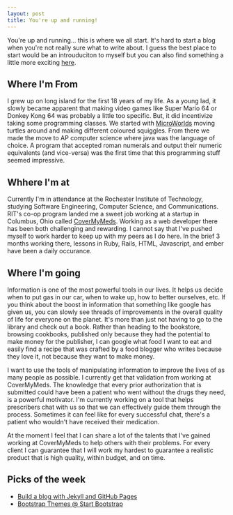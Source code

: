 ```yaml
---
layout: post
title: You're up and running!
---
```


You're up and running... this is where we all start. It's hard to start a blog when you're not really sure what
to write about. I guess the best place to start would be an introuduciton to myself but you can also find
something a little more exciting [here](/).

## Where I'm From
I grew up on long island for the first 18 years of my life. As a young lad, it slowly became apparent that making
video games like Super Mario 64 or Donkey Kong 64 was probably a little too specific. But, it did incentivize
taking some programming classes. We started with [MicroWorlds][microworlds] moving turtles around and making different coloured
squiggles. From there we made the move to AP computer science where java was the language of choice. A program
that accepted roman numerals and output their numeric equivalents (and vice-versa) was the first time that this
programming stuff seemed impressive.

## Whhere I'm at
Currently I'm in attendance at the Rochester Institute of Technology, studying Software Engineering, Computer Science, and Communications.
RIT's co-op program landed me a sweet job working at a startup in Columbus, Ohio called [CoverMyMeds][cmm].
Working as a web developer there has been both challenging and rewarding. I cannot say that I've pushed myself
to work harder to keep up with my peers as I do here. In the brief 3 months working there, lessons in Ruby,
Rails, HTML, Javascript, and ember have been a daily occurance.

## Where I'm going
Information is one of the most powerful tools in our lives. It helps us decide when to put gas in our car,
when to wake up, how to better ourselves, etc. If you think about the boost in information that something like
google has given us, you can slowly see threads of improvements in the overall quality of life for everyone on
the planet. It's more than just not having to go to the library and check out a book. Rather than heading to
the bookstore, browsing cookbooks, published only because they had the potential to make money for the publisher,
I can google what food I want to eat and easily find a recipe that was crafted by a food blogger who writes
because they love it, not because they want to make money.

I want to use the tools of manipulating information to improve the lives of as many people as possible. I
currently get that validation from working at CoverMyMeds. The knowledge that every prior authorization that is
submitted could have been a patient who went without the drugs they need, is a powerful motivator. I'm currently
working on a tool that helps prescribers chat with us so that we can effectively guide them through the process.
Sometimes it can feel like for every successful chat, there's a patient who wouldn't have received their medication.

At the moment I feel that I can share a lot of the talents that I've gained working at CoverMyMeds to help
others with their problems. For every client I can guarantee that I will work my hardest to guarantee a realistic product
that is high quality, within budget, and on time.

## Picks of the week
- [Build a blog with Jekyll and GitHub Pages](http://www.smashingmagazine.com/2014/08/build-blog-jekyll-github-pages/)
- [Bootstrap Themes @ Start Bootstrap](http://startbootstrap.com/)

[microworlds]: https://en.wikipedia.org/wiki/MicroWorlds
[cmm]: http://www.covermymeds.com/
